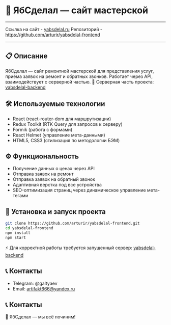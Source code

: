 # 🍏 ЯбСделал — сайт мастерской
***
Ссылка на сайт - [yabsdelal.ru](https://yabsdelal.ru)
Репозиторий - https://github.com/arturir/yabsdelal-frontend

***

## 📋 Описание

ЯбСделал — сайт ремонтной мастерской для представления услуг, приёма заявок на ремонт и обратных звонков.
Работает через API, взаимодействует с серверной частью.
🔗 Серверная часть проекта: [yabsdelal-backend](https://github.com/arturir/yabsdelal-backend)

## 🛠️ Используемые технологии

* React (react-router-dom для маршрутизации)
* Redux Toolkit (RTK Query для запросов к серверу)
* Formik (работа с формами)
* React Helmet (управление мета-данными)
* HTML5, CSS3 (стилизация по методологии БЭМ)

## ⚙️ Функциональность

* Получение данных о ценах через API
* Отправка заявок на ремонт
* Отправка заявок на обратный звонок
* Адаптивная верстка под все устройства
* SEO-оптимизация страниц через динамическое управление мета-тегами

## 🚀 Установка и запуск проекта

```bash
git clone https://github.com/arturir/yabsdelal-frontend.git
cd yabsdelal-frontend
npm install
npm start
```
⚡ Для корректной работы требуется запущенный сервер: [yabsdelal-backend](https://github.com/arturir/yabsdelal-backend)

## 📞 Контакты

* Telegram: @galtyaev
* Email: artifakt666@yandex.ru 

## 📞 Контакты

🔧 ЯбСделал — мы всё починим!